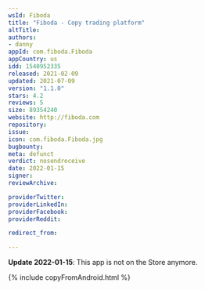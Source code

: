 ```yaml
---
wsId: Fiboda
title: "Fiboda - Copy trading platform"
altTitle: 
authors:
- danny
appId: com.fiboda.Fiboda
appCountry: us
idd: 1540952335
released: 2021-02-09
updated: 2021-07-09
version: "1.1.0"
stars: 4.2
reviews: 5
size: 89354240
website: http://fiboda.com
repository: 
issue: 
icon: com.fiboda.Fiboda.jpg
bugbounty: 
meta: defunct
verdict: nosendreceive
date: 2022-01-15
signer: 
reviewArchive:

providerTwitter: 
providerLinkedIn: 
providerFacebook: 
providerReddit: 

redirect_from:

---
```


**Update 2022-01-15**: This app is not on the Store anymore.

{% include copyFromAndroid.html %}

